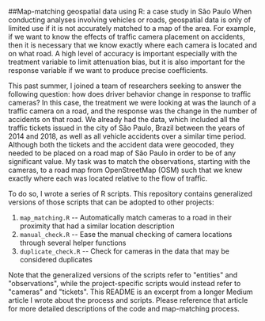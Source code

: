 ##Map-matching geospatial data using R: a case study in São Paulo
When conducting analyses involving vehicles or roads, geospatial data is only of limited use if it is not accurately matched to a map of the area. For example, if we want to know the effects of traffic camera placement on accidents, then it is necessary that we know exactly where each camera is located and on what road. A high level of accuracy is important especially with the treatment variable to limit attenuation bias, but it is also important for the response variable if we want to produce precise coefficients.

This past summer, I joined a team of researchers seeking to answer the following question: how does driver behavior change in response to traffic cameras? In this case, the treatment we were looking at was the launch of a traffic camera on a road, and the response was the change in the number of accidents on that road. We already had the data, which included all the traffic tickets issued in the city of São Paulo, Brazil between the years of 2014 and 2018, as well as all vehicle accidents over a similar time period. Although both the tickets and the accident data were geocoded, they needed to be placed on a road map of São Paulo in order to be of any significant value. My task was to match the observations, starting with the cameras, to a road map from OpenStreetMap (OSM) such that we knew exactly where each was located relative to the flow of traffic. 

To do so, I wrote a series of R scripts. This repository contains generalized versions of those scripts that can be adopted to other projects:

1. `map_matching.R` -- Automatically match cameras to a road in their proximity that had a similar location description
2. `manual_check.R` -- Ease the manual checking of camera locations through several helper functions
3. `duplicate_check.R` -- Check for cameras in the data that may be considered duplicates

Note that the generalized versions of the scripts refer to "entities" and "observations", while the project-specific scripts would instead refer to "cameras" and "tickets". This README is an excerpt from a longer Medium article I wrote about the process and scripts. Please reference that article for more detailed descriptions of the code and map-matching process.
